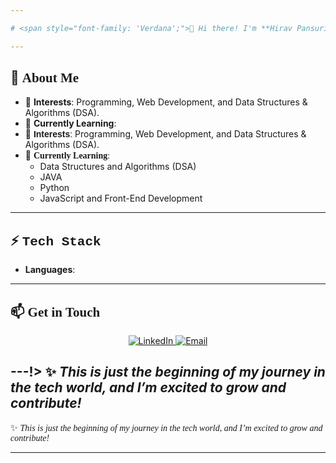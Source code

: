 ```yaml
---

# <span style="font-family: 'Verdana';">👋 Hi there! I'm **Hirav Pansuriya**</span>  

---
```


## 🌟 <span style="font-family: 'Georgia';">About Me</span>  

- 👀 **Interests**: Programming, Web Development, and Data Structures & Algorithms (DSA).  
- 🌱 **Currently Learning**:  
- 👀 <span style="font-family: 'Arial';">**Interests**:</span> Programming, Web Development, and Data Structures & Algorithms (DSA).  
- 🌱 <span style="font-family: 'Comic Sans MS';">**Currently Learning**:</span>  
  - Data Structures and Algorithms (DSA)  
  - JAVA
  - Python  
  - JavaScript and Front-End Development  

---
  
## ⚡ <span style="font-family: 'Courier New';">Tech Stack</span>  

- **Languages**:  


---

## 📫 <span style="font-family: 'Impact';">Get in Touch</span>  

<p align="center">
  <a href="https://www.linkedin.com/in/hirav-pansuriya-312b872a2/">
    <img src="https://img.shields.io/badge/LinkedIn-0077B5?style=for-the-badge&logo=linkedin&logoColor=white" alt="LinkedIn">
  </a>
  <a href="mailto:your-email@example.com">
  <a href="mailto:pansuriyahirav@gmail.com">
    <img src="https://img.shields.io/badge/Email-D14836?style=for-the-badge&logo=gmail&logoColor=white" alt="Email">
  </a>
</p>

---!>
✨ *This is just the beginning of my journey in the tech world, and I’m excited to grow and contribute!*  
---
✨ *<span style="font-family: 'Lucida Handwriting';">This is just the beginning of my journey in the tech world, and I’m excited to grow and contribute!</span>*  

---
